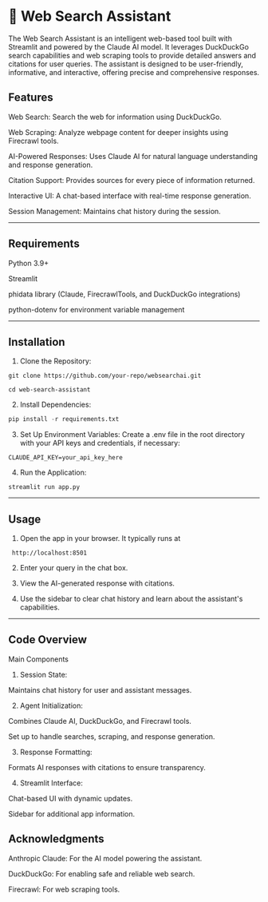# 🔎 Web Search Assistant

The Web Search Assistant is an intelligent web-based tool built with Streamlit and powered by the Claude AI model. It leverages DuckDuckGo search capabilities and web scraping tools to provide detailed answers and citations for user queries. The assistant is designed to be user-friendly, informative, and interactive, offering precise and comprehensive responses.

## Features

Web Search: Search the web for information using DuckDuckGo.

Web Scraping: Analyze webpage content for deeper insights using Firecrawl tools.

AI-Powered Responses: Uses Claude AI for natural language understanding and response generation.

Citation Support: Provides sources for every piece of information returned.

Interactive UI: A chat-based interface with real-time response generation.

Session Management: Maintains chat history during the session.



---

## Requirements

Python 3.9+

Streamlit

phidata library (Claude, FirecrawlTools, and DuckDuckGo integrations)

python-dotenv for environment variable management



---

## Installation

1. Clone the Repository:

```
git clone https://github.com/your-repo/websearchai.git

```
```
cd web-search-assistant
```

2. Install Dependencies:

```python
pip install -r requirements.txt
```

3. Set Up Environment Variables: Create a .env file in the root directory with your API keys and credentials, if necessary:
```
CLAUDE_API_KEY=your_api_key_here
```

4. Run the Application:
```
streamlit run app.py
```



---

## Usage

1. Open the app in your browser. It typically runs at

```
 http://localhost:8501
```

2. Enter your query in the chat box.


3. View the AI-generated response with citations.


4. Use the sidebar to clear chat history and learn about the assistant's capabilities.




---

## Code Overview

Main Components

1. Session State:

Maintains chat history for user and assistant messages.



2. Agent Initialization:

Combines Claude AI, DuckDuckGo, and Firecrawl tools.

Set up to handle searches, scraping, and response generation.



3. Response Formatting:

Formats AI responses with citations to ensure transparency.



4. Streamlit Interface:

Chat-based UI with dynamic updates.

Sidebar for additional app information.



## Acknowledgments

Anthropic Claude: For the AI model powering the assistant.

DuckDuckGo: For enabling safe and reliable web search.

Firecrawl: For web scraping tools.


